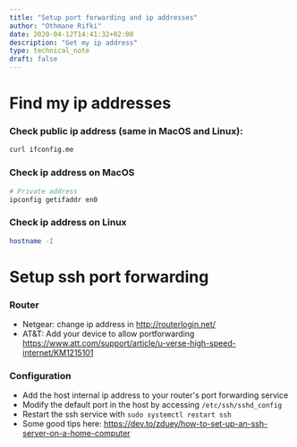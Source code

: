 ```yaml
---
title: "Setup port forwarding and ip addresses"
author: "Othmane Rifki"
date: 2020-04-12T14:41:32+02:00
description: "Get my ip address"
type: technical_note
draft: false
---
```


# Find my ip addresses

### Check public ip address (same in MacOS and Linux):
``` bash
curl ifconfig.me
```

### Check ip address on MacOS

``` bash 
# Private address
ipconfig getifaddr en0
```


### Check ip address on Linux

``` bash 
hostname -I
```

# Setup ssh port forwarding

### Router
* Netgear: change ip address in http://routerlogin.net/
* AT&T: Add your device to allow portforwarding https://www.att.com/support/article/u-verse-high-speed-internet/KM1215101

### Configuration

* Add the host internal ip address to your router's port forwarding service
* Modify the default port in the host by accessing `/etc/ssh/sshd_config`
* Restart the ssh service with `sudo systemctl restart ssh`
* Some good tips here: https://dev.to/zduey/how-to-set-up-an-ssh-server-on-a-home-computer


